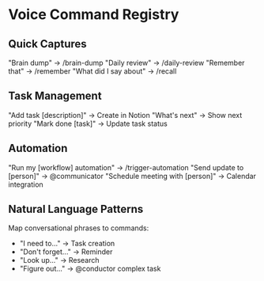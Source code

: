 # Voice Command Registry

## Quick Captures
"Brain dump" → /brain-dump
"Daily review" → /daily-review
"Remember that" → /remember
"What did I say about" → /recall

## Task Management
"Add task [description]" → Create in Notion
"What's next" → Show next priority
"Mark done [task]" → Update task status

## Automation
"Run my [workflow] automation" → /trigger-automation
"Send update to [person]" → @communicator
"Schedule meeting with [person]" → Calendar integration

## Natural Language Patterns
Map conversational phrases to commands:
- "I need to..." → Task creation
- "Don't forget..." → Reminder
- "Look up..." → Research
- "Figure out..." → @conductor complex task